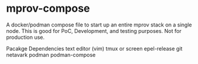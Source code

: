 # mprov-compose
A docker/podman compose file to start up an entire mprov stack on a single node.  This is good for PoC, Development, and testing purposes.  Not for production use.


Pacakge Dependencies
text editor (vim)
tmux or screen
epel-release
git
netavark
podman
podman-compose

